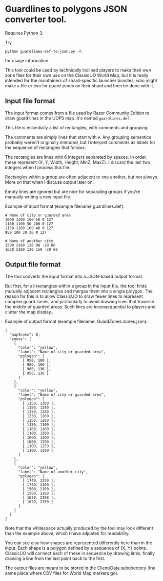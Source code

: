 # Guardlines to polygons JSON converter tool.

Requires Python 3.

Try

```
python guardlines-def-to-json.py -h
```

for usage information.

This tool could be used by technically inclined players to make their own
zone files for their own use on the ClassicUO World Map, but it is really
intended for the maintainers of shard-specific launcher bundles, who might
make a file or two for guard zones on their shard and then be done with it.

## Input file format

The input format comes from a file used by Razor Community Edition to draw
guard lines in the UOPS map.  It's named `guardlines.def`.

This file is essentially a list of rectangles, with comments and grouping.

The comments are simply lines that start with `#`.  Any grouping semantics
probably weren't originally intended, but I interpret comments as labels for
the sequence of rectangles that follows.

The rectangles are lines with 6 integers separated by spaces.  In order,
these represent {X, Y, Width, Height, MinZ, MaxZ}.  I discard the last two
integers when I process this file.

Rectangles within a group are often adjacent to one another, but not always.
More on that when I discuss output later on.

Empty lines are ignored but are nice for separating groups if you're manually
writing a new input file.

Example of input format (example filename guardlines.def):

```
# Name of city or guarded area
1000 1200 100 50 0 127
1100 1100 50 200 0 127
1150 1200 100 40 0 127
950 100 30 36 0 127

# Name of another city
1500 2100 120 98 -20 60
1620 2100 120 150 -20 60
```

## Output file format

The tool converts the input format into a JSON-based output format.

But first, for all rectangles within a group in the input file, the tool
finds mutually adjacent rectangles and merges them into a single polygon.
The reason for this is to allow ClassicUO to draw fewer lines to represent
complex guard zones, and particularly to avoid drawing lines that traverse
the middle of guarded areas. Such lines are inconsequential to players and
clutter the map display..

Example of output format (example filename: GuardZones.zones.json):
```
{
  "mapIndex": 0,
  "zones": [
    {
      "color": "yellow",
      "label": "Name of city or guarded area",
      "polygon": [
        [ 950, 100 ],
        [ 980, 100 ],
        [ 980, 136 ],
        [ 950, 136 ]
      ]
    },
    {
      "color": "yellow",
      "label": "Name of city or guarded area",
      "polygon": [
        [ 1150, 1300 ],
        [ 1150, 1240 ],
        [ 1250, 1240 ],
        [ 1250, 1200 ],
        [ 1150, 1200 ],
        [ 1150, 1100 ],
        [ 1100, 1100 ],
        [ 1100, 1200 ],
        [ 1000, 1200 ],
        [ 1000, 1250 ],
        [ 1100, 1250 ],
        [ 1100, 1300 ]
      ]
    },
    {
      "color": "yellow",
      "label": "Name of another city",
      "polygon": [
        [ 1740, 2250 ],
        [ 1740, 2100 ],
        [ 1500, 2100 ],
        [ 1500, 2198 ],
        [ 1620, 2198 ],
        [ 1620, 2250 ]
      ]
    }
  ]
}
```

Note that the whitespace actually produced by the tool may look different
than the example above, which I have adjusted for readability.

You can see also how shapes are represented differently here than in the
input.  Each shape is a polygon defined by a sequence of {X, Y} points.
ClassicUO will connect each of these in sequence by drawing lines, finally
drawing a line from the last point back to the first.

The output files are meant to be stored in the Client\Data subdirectory
(the same place where CSV files for World Map markers go).
